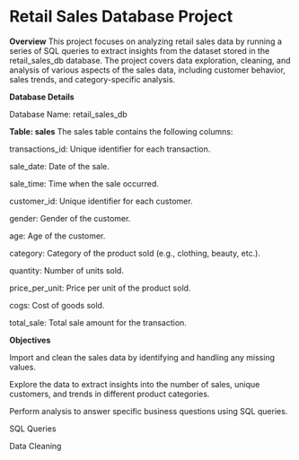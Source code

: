 # Retail Sales Database Project

**Overview**
This project focuses on analyzing retail sales data by running a series of SQL queries to extract insights from the dataset stored in the retail_sales_db database. The project covers data exploration, cleaning, and analysis of various aspects of the sales data, including customer behavior, sales trends, and category-specific analysis.

**Database Details**

Database Name: retail_sales_db

**Table: sales**
The sales table contains the following columns:

transactions_id: Unique identifier for each transaction.

sale_date: Date of the sale.

sale_time: Time when the sale occurred.

customer_id: Unique identifier for each customer.

gender: Gender of the customer.

age: Age of the customer.

category: Category of the product sold (e.g., clothing, beauty, etc.).

quantity: Number of units sold.

price_per_unit: Price per unit of the product sold.

cogs: Cost of goods sold.

total_sale: Total sale amount for the transaction.

**Objectives**

Import and clean the sales data by identifying and handling any missing values.

Explore the data to extract insights into the number of sales, unique customers, and trends in different product categories.

Perform analysis to answer specific business questions using SQL queries.

SQL Queries

Data Cleaning

```SELECT COUNT(*) FROM sales
```


























